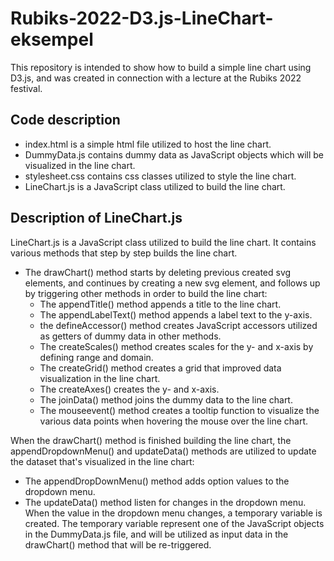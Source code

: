 # Rubiks-2022-D3.js-LineChart-eksempel
This repository is intended to show how to build a simple line chart using D3.js, 
and was created in connection with a lecture at the Rubiks 2022 festival. 

## Code description
- index.html is a simple html file utilized to host the line chart.
- DummyData.js contains dummy data as JavaScript objects which will be visualized in the line chart.
- stylesheet.css contains css classes utilized to style the line chart. 
- LineChart.js is a JavaScript class utilized to build the line chart. 

## Description of LineChart.js
LineChart.js is a JavaScript class utilized to build the line chart. 
It contains various methods that step by step builds the line chart. 
- The drawChart() method starts by deleting previous created svg elements, and continues by 
creating a new svg element, and follows up by triggering other methods in order to 
build the line chart:
  - The appendTitle() method appends a title to the line chart. 
  - The appendLabelText() method appends a label text to the y-axis. 
  - the defineAccessor() method creates JavaScript accessors utilized as getters of dummy data in other methods.
  - The createScales() method creates scales for the y- and x-axis by defining range and domain.
  - The createGrid() method creates a grid that improved data visualization in the line chart. 
  - The createAxes() creates the y- and x-axis.
  - The joinData() method joins the dummy data to the line chart. 
  - The mouseevent() method creates a tooltip function to visualize the various data points when hovering the mouse over the line chart.

When the drawChart() method is finished building the line chart, the appendDropdownMenu() and updateData() methods 
are utilized to update the dataset that's visualized in the line chart: 
- The appendDropDownMenu() method adds option values to the dropdown menu. 
- The updateData() method listen for changes in the dropdown menu. When the value in the dropdown menu changes, 
a temporary variable is created. The temporary variable represent one of the JavaScript objects in the DummyData.js file, 
and will be utilized as input data in the drawChart() method that will be re-triggered. 
